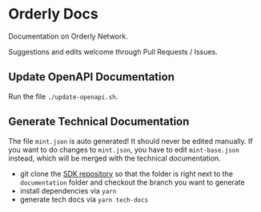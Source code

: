 # Orderly Docs

Documentation on Orderly Network.

Suggestions and edits welcome through Pull Requests / Issues.

## Update OpenAPI Documentation

Run the file `./update-openapi.sh`.

## Generate Technical Documentation

The file `mint.json` is auto generated!
It should never be edited manually. If you want to do changes to `mint.json`, you have to edit `mint-base.json` instead, which will be merged with the technical documentation.

- git clone the [SDK repository](https://gitlab.com/orderlynetwork/orderly-fe/orderly-web) so that the folder is right next to the `documentation` folder and checkout the branch you want to generate
- install dependencies via `yarn`
- generate tech docs via `yarn tech-docs`
